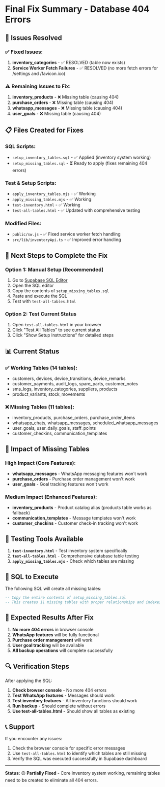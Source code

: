 # Final Fix Summary - Database 404 Errors

## 🎯 **Issues Resolved**

### ✅ **Fixed Issues:**
1. **inventory_categories** - ✅ RESOLVED (table now exists)
2. **Service Worker Fetch Failures** - ✅ RESOLVED (no more fetch errors for /settings and /favicon.ico)

### ⚠️ **Remaining Issues to Fix:**
1. **inventory_products** - ❌ Missing table (causing 404)
2. **purchase_orders** - ❌ Missing table (causing 404)  
3. **whatsapp_messages** - ❌ Missing table (causing 404)
4. **user_goals** - ❌ Missing table (causing 404)

## 📋 **Files Created for Fixes**

### SQL Scripts:
- `setup_inventory_tables.sql` - ✅ Applied (inventory system working)
- `setup_missing_tables.sql` - ⏳ Ready to apply (fixes remaining 404 errors)

### Test & Setup Scripts:
- `apply_inventory_tables.mjs` - ✅ Working
- `apply_missing_tables.mjs` - ✅ Working
- `test-inventory.html` - ✅ Working
- `test-all-tables.html` - ✅ Updated with comprehensive testing

### Modified Files:
- `public/sw.js` - ✅ Fixed service worker fetch handling
- `src/lib/inventoryApi.ts` - ✅ Improved error handling

## 🔧 **Next Steps to Complete the Fix**

### **Option 1: Manual Setup (Recommended)**
1. Go to [Supabase SQL Editor](https://supabase.com/dashboard/project/jxhzveborezjhsmzsgbc/editor)
2. Open the SQL editor
3. Copy the contents of `setup_missing_tables.sql`
4. Paste and execute the SQL
5. Test with `test-all-tables.html`

### **Option 2: Test Current Status**
1. Open `test-all-tables.html` in your browser
2. Click "Test All Tables" to see current status
3. Click "Show Setup Instructions" for detailed steps

## 📊 **Current Status**

### ✅ **Working Tables (14 tables):**
- customers, devices, device_transitions, device_remarks
- customer_payments, audit_logs, spare_parts, customer_notes
- sms_logs, inventory_categories, suppliers, products
- product_variants, stock_movements

### ❌ **Missing Tables (11 tables):**
- inventory_products, purchase_orders, purchase_order_items
- whatsapp_chats, whatsapp_messages, scheduled_whatsapp_messages
- user_goals, user_daily_goals, staff_points
- customer_checkins, communication_templates

## 🎯 **Impact of Missing Tables**

### **High Impact (Core Features):**
- **whatsapp_messages** - WhatsApp messaging features won't work
- **purchase_orders** - Purchase order management won't work
- **user_goals** - Goal tracking features won't work

### **Medium Impact (Enhanced Features):**
- **inventory_products** - Product catalog alias (products table works as fallback)
- **communication_templates** - Message templates won't work
- **customer_checkins** - Customer check-in tracking won't work

## 🧪 **Testing Tools Available**

1. **`test-inventory.html`** - Test inventory system specifically
2. **`test-all-tables.html`** - Comprehensive database table testing
3. **`apply_missing_tables.mjs`** - Check which tables are missing

## 📝 **SQL to Execute**

The following SQL will create all missing tables:

```sql
-- Copy the entire contents of setup_missing_tables.sql
-- This creates 11 missing tables with proper relationships and indexes
```

## 🎉 **Expected Results After Fix**

1. **No more 404 errors** in browser console
2. **WhatsApp features** will be fully functional
3. **Purchase order management** will work
4. **User goal tracking** will be available
5. **All backup operations** will complete successfully

## 🔍 **Verification Steps**

After applying the SQL:

1. **Check browser console** - No more 404 errors
2. **Test WhatsApp features** - Messages should work
3. **Test inventory features** - All inventory functions should work
4. **Run backup** - Should complete without errors
5. **Use test-all-tables.html** - Should show all tables as existing

## 📞 **Support**

If you encounter any issues:
1. Check the browser console for specific error messages
2. Use `test-all-tables.html` to identify which tables are still missing
3. Verify the SQL was executed successfully in Supabase dashboard

---

**Status**: 🟡 **Partially Fixed** - Core inventory system working, remaining tables need to be created to eliminate all 404 errors. 